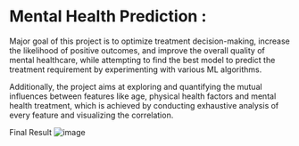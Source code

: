 # Mental Health Prediction : 
Major goal of this project is to optimize treatment decision-making, increase the likelihood of positive outcomes, and improve the overall quality of mental healthcare, while attempting to find the best model to predict the treatment requirement by experimenting with various ML algorithms.

Additionally, the project aims at exploring and quantifying the mutual influences between features like age, physical health factors and mental health treatment, which is achieved by conducting exhaustive analysis of every feature and visualizing the correlation.

Final Result
![image](https://github.com/priyalkmurthy5/Mental-Health-Predictor/assets/69590799/23d9e28d-a60f-457e-a8a9-9bf09bd0accd)
